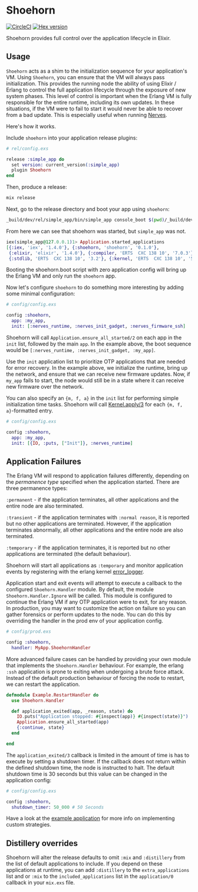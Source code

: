 # Shoehorn

[![CircleCI](https://circleci.com/gh/nerves-project/shoehorn.svg?style=svg)](https://circleci.com/gh/nerves-project/shoehorn)
[![Hex version](https://img.shields.io/hexpm/v/shoehorn.svg "Hex version")](https://hex.pm/packages/shoehorn)

Shoehorn provides full control over the application lifecycle in Elixir.

## Usage

`Shoehorn` acts as a shim to the initialization sequence for your application's
VM. Using `Shoehorn`, you can ensure that the VM will always pass initialization.
This provides the running node the ability of using Elixir / Erlang to control
the full application lifecycle through the exposure of new system phases.
This level of control is important when the Erlang VM is fully responsible
for the entire runtime, including its own updates. In these situations, if
the VM were to fail to start it would never be able to recover from a bad
update. This is especially useful when running [Nerves](https://circleci.com/gh/nerves-project).

Here's how it works.

Include `shoehorn` into your application release plugins:

```elixir
# rel/config.exs

release :simple_app do
  set version: current_version(:simple_app)
  plugin Shoehorn
end
```

Then, produce a release:

```sh
mix release
```

Next, go to the release directory and boot your app using `shoehorn`:

```sh
_build/dev/rel/simple_app/bin/simple_app console_boot $(pwd)/_build/dev/rel/simple_app/bin/shoehorn
```

From here we can see that shoehorn was started, but `simple_app` was not.

```elixir
iex(simple_app@127.0.0.1)1> Application.started_applications
[{:iex, 'iex', '1.4.0'}, {:shoehorn, 'shoehorn', '0.1.0'},
 {:elixir, 'elixir', '1.4.0'}, {:compiler, 'ERTS  CXC 138 10', '7.0.3'},
 {:stdlib, 'ERTS  CXC 138 10', '3.2'}, {:kernel, 'ERTS  CXC 138 10', '5.1.1'}]
```

Booting the shoehorn.boot script with zero application config will bring up the
Erlang VM and only run the `shoehorn` app.

Now let's configure `shoehorn` to do something more interesting by adding some
minimal configuration:

```elixir
# config/config.exs

config :shoehorn,
  app: :my_app,
  init: [:nerves_runtime, :nerves_init_gadget, :nerves_firmware_ssh]
```

Shoehorn will call `Application.ensure_all_started/2` on each app in the `init`
list, followed by the main `app`. In the example above, the boot sequence would be
`[:nerves_runtime, :nerves_init_gadget, :my_app]`.

Use the `init` application list to prioritize OTP applications that are needed for
error recovery. In the example above, we initialize the runtime, bring up the network,
and ensure that we can receive new firmware updates. Now, if `my_app` fails to start,
the node would still be in a state where it can receive new firmware over the network.

You can also specify an `{m, f, a}` in the `init` list for performing
simple initialization time tasks. Shoehorn will call [Kernel.apply/3](https://hexdocs.pm/elixir/Kernel.html#apply/3) for each `{m, f, a}`-formatted entry.

```elixir
# config/config.exs

config :shoehorn,
  app: :my_app,
  init: [{IO, :puts, ["Init"]}, :nerves_runtime]
```

## Application Failures

The Erlang VM will respond to application failures differently, depending on the
_permanence type_ specified when the application started. There are three permanence types:

  `:permanent` - if the application terminates, all other applications and the entire node
  are also terminated.

  `:transient` - if the application terminates with `:normal reason`, it is reported but no
  other applications are terminated. However, if the application terminates
  abnormally, all other applications and the entire node are also terminated.

  `:temporary` - if the application terminates, it is reported but no other applications are
  terminated (the default behaviour).

Shoehorn will start all applications as `:temporary` and monitor application
events by registering with the erlang kernel [error_logger](http://erlang.org/doc/man/error_logger.html).

Application start and exit events will attempt to execute a callback to the
configured `Shoehorn.Handler` module. By default, the module `Shoehorn.Handler.Ignore`
will be called. This module is configured to continue the Erlang VM if any OTP
application were to exit, for any reason. In production, you may want to customize
the action on failure so you can gather forensics or perform updates to the node.
You can do this by overriding the handler in the prod env of your application config.

```elixir
# config/prod.exs

config :shoehorn,
  handler: MyApp.ShoehornHandler
```

More advanced failure cases can be handled by providing your own module that implements
the `Shoehorn.Handler` behaviour. For example, the erlang `:ssh` application is prone to
exiting when undergoing a brute force attack. Instead of the default production behaviour of
forcing the node to restart, we can restart the application.

```elixir
defmodule Example.RestartHandler do
  use Shoehorn.Handler

  def application_exited(app, _reason, state) do
    IO.puts("Application stopped: #{inspect(app)} #{inspect(state)}")
    Application.ensure_all_started(app)
    {:continue, state}
  end

end
```

The `application_exited/3` callback is limited in the amount of time is has to execute by
setting a shutdown timer. If the callback does not return within the defined shutdown time,
the node is instructed to halt. The default shutdown time is 30 seconds but this value can
be changed in the application config:

```elixir
# config/config.exs

config :shoehorn,
  shutdown_timer: 50_000 # 50 Seconds
```

Have a look at the [example application](https://github.com/nerves-project/shoehorn/tree/main/example) for more info on implementing custom strategies.

## Distillery overrides

Shoehorn will alter the release defaults to omit `:mix` and `:distillery` from
the list of default applications to include. If you depend on these applications
at runtime, you can add `:distillery` to the `extra_applications` list and or
`:mix` to the `included_applications` list in the `application/0` callback in
your `mix.exs` file.

